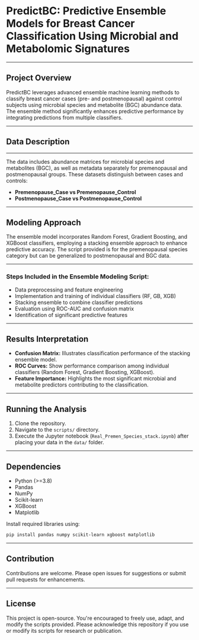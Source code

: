 
# PredictBC: Predictive Ensemble Models for Breast Cancer Classification Using Microbial and Metabolomic Signatures
---
## Project Overview
PredictBC leverages advanced ensemble machine learning methods to classify breast cancer cases (pre- and postmenopausal) against control subjects using microbial species and metabolite (BGC) abundance data. The ensemble method significantly enhances predictive performance by integrating predictions from multiple classifiers.

---

## Data Description
---
The data includes abundance matrices for microbial species and metabolites (BGC), as well as metadata separately for premenopausal and postmenopausal groups. These datasets distinguish between cases and controls:
- **Premenopause_Case vs Premenopause_Control**
- **Postmenopause_Case vs Postmenopause_Control**

---

## Modeling Approach
The ensemble model incorporates Random Forest, Gradient Boosting, and XGBoost classifiers, employing a stacking ensemble approach to enhance predictive accuracy. The script provided is for the premenopausal species category but can be generalized to postmenopausal and BGC data.

---

### Steps Included in the Ensemble Modeling Script:
- Data preprocessing and feature engineering
- Implementation and training of individual classifiers (RF, GB, XGB)
- Stacking ensemble to combine classifier predictions
- Evaluation using ROC-AUC and confusion matrix
- Identification of significant predictive features

---

## Results Interpretation
- **Confusion Matrix:** Illustrates classification performance of the stacking ensemble model.
- **ROC Curves:** Show performance comparison among individual classifiers (Random Forest, Gradient Boosting, XGBoost).
- **Feature Importance:** Highlights the most significant microbial and metabolite predictors contributing to the classification.

---

## Running the Analysis
1. Clone the repository.
2. Navigate to the `scripts/` directory.
3. Execute the Jupyter notebook (`Real_Premen_Species_stack.ipynb`) after placing your data in the `data/` folder.

---

## Dependencies
- Python (>=3.8)
- Pandas
- NumPy
- Scikit-learn
- XGBoost
- Matplotlib

Install required libraries using:
```bash
pip install pandas numpy scikit-learn xgboost matplotlib
```

---

## Contribution
Contributions are welcome. Please open issues for suggestions or submit pull requests for enhancements.

---

## License
This project is open-source. You're encouraged to freely use, adapt, and modify the scripts provided. Please acknowledge this repository if you use or modify its scripts for research or publication.
